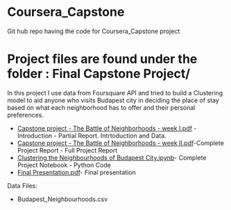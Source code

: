 # Coursera_Capstone  
Git hub repo having the code for Coursera_Capstone project  

# Project files are found under the folder : Final Capstone Project/  

In this project I use data from Foursquare API and tried to build a Clustering model to aid anyone who visits Budapest city in deciding the place of stay based on what each neighborhood has to offer and their personal preferences.  

* [Capstone project - The Battle of Neighborhoods - week I.pdf](https://github.com/madhavan2907/Coursera_Capstone/blob/master/Final%20Capstone%20Project/Capstone%20project%20-%20The%20Battle%20of%20Neighborhoods%20-%20week%20I.pdf) - Introduction - Partial Report. Intrtoduction and Data.  
* [Capstone project - The Battle of Neighborhoods - week II.pdf](https://github.com/madhavan2907/Coursera_Capstone/blob/master/Final%20Capstone%20Project/Capstone%20project%20-%20The%20Battle%20of%20Neighborhoods%20-%20week%20II.pdf)-Complete Project Report - Full Project Report  
* [Clustering the Neighbourhoods of Budapest City.ipynb](https://github.com/madhavan2907/Coursera_Capstone/blob/master/Final%20Capstone%20Project/Clustering%20the%20Neighbourhoods%20of%20Budapest%20City.ipynb)- Complete Project Notebook - Python Code  
* [Final Presentation.pdf](https://github.com/madhavan2907/Coursera_Capstone/blob/master/Final%20Capstone%20Project/Final%20Presentation.pdf)- Final presentation  

Data Files:  
* Budapest_Neighbourhoods.csv  
